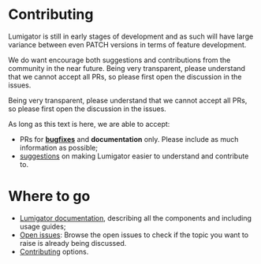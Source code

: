 # Contributing

Lumigator is still in early stages of development and as such will have
large variance between even PATCH versions in terms of feature development.

We do want encourage both suggestions and contributions from the community in the near future. Being very transparent, please understand that we cannot accept all PRs, so please first open the discussion in the issues.

Being very transparent, please understand that we cannot accept all PRs, so please first open the discussion in the issues.

As long as this text is here, we are able to accept:

* PRs for [**bugfixes**](https://github.com/mozilla-ai/lumigator/issues/new?assignees=&labels=bug&projects=&template=bug_report.md&title=%5BBUG%5D+) and **documentation** only. Please include as much information as possible;
* [suggestions](https://github.com/mozilla-ai/lumigator/issues/new?assignees=&labels=&projects=&template=feature_request.md&title=) on making Lumigator easier to understand and contribute to.


# Where to go

* [Lumigator documentation](https://mozilla-ai.github.io/lumigator/), describing all the components and including usage guides;
* [Open issues](https://github.com/mozilla-ai/lumigator/issues): Browse the open issues to check if the topic you want to raise is already being discussed.
* [Contributing](https://github.com/mozilla-ai/lumigator/blob/19b9adefe4a78c42b784461d92b92838b9662564/CONTRIBUTING.md) options.
